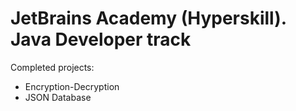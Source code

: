 # JetBrains Academy (Hyperskill). Java Developer track

Completed projects:
- Encryption-Decryption
- JSON Database

